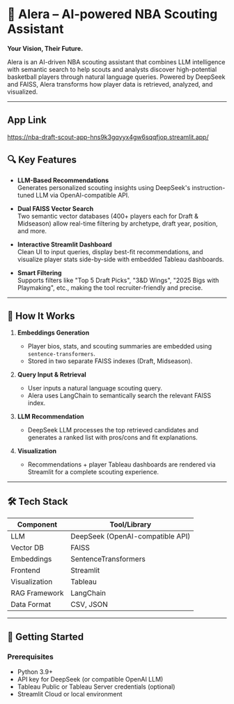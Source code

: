 # 🏀 Alera – AI-powered NBA Scouting Assistant

**Your Vision, Their Future.**

Alera is an AI-driven NBA scouting assistant that combines LLM intelligence with semantic search to help scouts and analysts discover high-potential basketball 
players through natural language queries. Powered by DeepSeek and FAISS, Alera transforms how player data is retrieved, analyzed, and visualized.

---

## App Link

https://nba-draft-scout-app-hns9k3gqyyx4gw6sqqfjop.streamlit.app/

## 🔍 Key Features

- **LLM-Based Recommendations**  
  Generates personalized scouting insights using DeepSeek's instruction-tuned LLM via OpenAI-compatible API.

- **Dual FAISS Vector Search**  
  Two semantic vector databases (400+ players each for Draft & Midseason) allow real-time filtering by archetype, draft year, position, and more.

- **Interactive Streamlit Dashboard**  
  Clean UI to input queries, display best-fit recommendations, and visualize player stats side-by-side with embedded Tableau dashboards.

- **Smart Filtering**  
  Supports filters like "Top 5 Draft Picks", "3&D Wings", "2025 Bigs with Playmaking", etc., making the tool recruiter-friendly and precise.

---

## 🧠 How It Works

1. **Embeddings Generation**  
   - Player bios, stats, and scouting summaries are embedded using `sentence-transformers`.
   - Stored in two separate FAISS indexes (Draft, Midseason).

2. **Query Input & Retrieval**  
   - User inputs a natural language scouting query.
   - Alera uses LangChain to semantically search the relevant FAISS index.

3. **LLM Recommendation**  
   - DeepSeek LLM processes the top retrieved candidates and generates a ranked list with pros/cons and fit explanations.

4. **Visualization**  
   - Recommendations + player Tableau dashboards are rendered via Streamlit for a complete scouting experience.

---

## 🛠 Tech Stack

| Component           | Tool/Library                      |
|---------------------|-----------------------------------|
| LLM                 | DeepSeek (OpenAI-compatible API)  |
| Vector DB           | FAISS                             |
| Embeddings          | SentenceTransformers              |
| Frontend            | Streamlit                         |
| Visualization       | Tableau                           |
| RAG Framework       | LangChain                         |
| Data Format         | CSV, JSON                         |

---

## 🚀 Getting Started

### Prerequisites
- Python 3.9+
- API key for DeepSeek (or compatible OpenAI LLM)
- Tableau Public or Tableau Server credentials (optional)
- Streamlit Cloud or local environment
